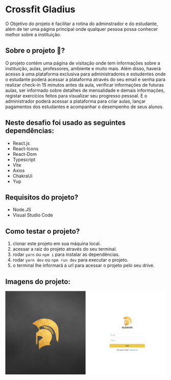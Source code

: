 # Crossfit Gladius

O Objetivo do projeto é facilitar a rotina do adminstrador e do estudante, além de ter uma página principal onde qualquer pessoa possa conhecer melhor sobre a instituição.

## Sobre o projeto 🚀?

O projeto contém uma página de visitação onde tem informações sobre a instituição, aulas, professores, ambiente e muito mais.
Além disso, haverá acesso à uma plataforma exclusiva para administradores e estudentes onde o estudante poderá acessar a plataforma através do seu email e senha para realizar check-in 15 minutos antes da aula, verificar informações de futuras aulas, ser informado sobre detalhes de mensalidade e demais informações, registar exercícios feitos para visualizar seu progresso pessoal. E o administrador poderá acessar a plataforma para criar aulas, lançar pagamentos dos estudantes e acompanhar o desempenho de seus alunos.

## Neste desafio foi usado as seguintes dependências:

- React.js
- React-Icons
- React-Dom
- Typescript
- Vite
- Axios
- ChakraUi
- Yup

## Requisitos do projeto?
- Node.JS
- Visual Studio Code

## Como testar o projeto?

1. clonar este projeto em sua máquina local.
2. acessar a raiz do projeto através do seu terminal.
3. rodar `yarn` ou `npm i` para instalar as dependências.
4. rodar `yarn dev` ou `npm run dev` para executar o projeto.
5. o terminal lhe informará a url para acessar o projeto pelo seu drive.

## Imagens do projeto:

![Application](https://github.com/HugoPStowasser/Crossfit/blob/master/public/assets/crossfit-project-login.png)
